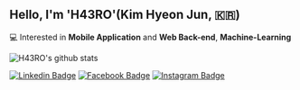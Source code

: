 ## Hello, I'm 'H43RO'(Kim Hyeon Jun, 🇰🇷)
💻  Interested in **Mobile Application** and **Web Back-end**, **Machine-Learning**<br>


![H43RO's github stats](https://github-readme-stats.vercel.app/api?username=H43RO&show_icons=true)

[![Linkedin Badge](https://img.shields.io/badge/-LinkedIn-blue?style=flat-square&logo=Linkedin&logoColor=white&link=https://www.linkedin.com/in/h43ro/)](https://www.linkedin.com/in/h43ro/) 
[![Facebook Badge](https://img.shields.io/badge/Facebook-1877f2?style=flat-square&logo=facebook&logoColor=white&link=https://www.facebook.com/profile.php?id=100003985802298)](https://www.facebook.com/profile.php?id=100003985802298)
[![Instagram Badge](https://img.shields.io/badge/Instagram-ff69b4?style=flat-square&logo=instagram&logoColor=white&link=https://www.instagram.com/haero_kim/)](https://www.instagram.com/haero_kim/)
